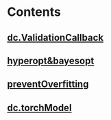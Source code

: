 Contents
====
[dc.ValidationCallback](https://github.com/JoannaRay1/NotesForDeepchem/blob/main/dc.ValidationCallback.md "悬停显示")
-------
[hyperopt&bayesopt](https://github.com/JoannaRay1/NotesForDeepchem/blob/main/hyperopt%26bayesopt.md "悬停显示")
-------
[preventOverfitting](https://github.com/JoannaRay1/NotesForDeepchem/blob/main/preventOverfitting.md "悬停显示")
-------
[dc.torchModel](https://github.com/JoannaRay1/NotesForDeepchem/blob/main/dc.torchModel.md "悬停显示")
-------
